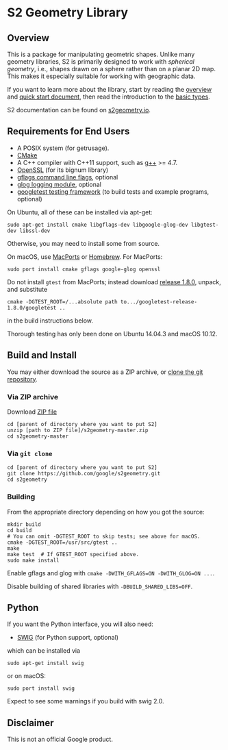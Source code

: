 # S2 Geometry Library

## Overview

This is a package for manipulating geometric shapes. Unlike many geometry
libraries, S2 is primarily designed to work with _spherical geometry_, i.e.,
shapes drawn on a sphere rather than on a planar 2D map. This makes it
especially suitable for working with geographic data.

If you want to learn more about the library, start by reading the
[overview](http://s2geometry.io/about/overview) and [quick start
document](http://s2geometry.io/devguide/cpp/quickstart), then read the
introduction to the [basic types](http://s2geometry.io/devguide/basic_types).

S2 documentation can be found on [s2geometry.io](http://s2geometry.io).

## Requirements for End Users

* A POSIX system (for getrusage).
* [CMake](http://www.cmake.org/)
* A C++ compiler with C++11 support, such as [g++](https://gcc.gnu.org/)
  \>= 4.7.
* [OpenSSL](https://github.com/openssl/openssl) (for its bignum library)
* [gflags command line flags](https://github.com/gflags/gflags), optional
* [glog logging module](https://github.com/google/glog), optional
* [googletest testing framework](https://github.com/google/googletest)
  (to build tests and example programs, optional)

On Ubuntu, all of these can be installed via apt-get:

```
sudo apt-get install cmake libgflags-dev libgoogle-glog-dev libgtest-dev libssl-dev
```

Otherwise, you may need to install some from source.

On macOS, use [MacPorts](http://www.macports.org/) or
[Homebrew](http://brew.sh/).  For MacPorts:

```
sudo port install cmake gflags google-glog openssl
```

Do not install `gtest` from MacPorts; instead download [release
1.8.0](https://github.com/google/googletest/releases/tag/release-1.8.0), unpack,
and substitute

```
cmake -DGTEST_ROOT=/...absolute path to.../googletest-release-1.8.0/googletest ..
```

in the build instructions below.

Thorough testing has only been done on Ubuntu 14.04.3 and macOS 10.12.

## Build and Install

You may either download the source as a ZIP archive, or [clone the git
repository](https://help.github.com/articles/cloning-a-repository/).

### Via ZIP archive

Download [ZIP file](https://github.com/google/s2geometry/archive/master.zip)

```
cd [parent of directory where you want to put S2]
unzip [path to ZIP file]/s2geometry-master.zip
cd s2geometry-master
```

### Via `git clone`

```
cd [parent of directory where you want to put S2]
git clone https://github.com/google/s2geometry.git
cd s2geometry
```

### Building

From the appropriate directory depending on how you got the source:

```
mkdir build
cd build
# You can omit -DGTEST_ROOT to skip tests; see above for macOS.
cmake -DGTEST_ROOT=/usr/src/gtest ..
make
make test  # If GTEST_ROOT specified above.
sudo make install
```

Enable gflags and glog with `cmake -DWITH_GFLAGS=ON -DWITH_GLOG=ON ...`.

Disable building of shared libraries with `-DBUILD_SHARED_LIBS=OFF`.

## Python

If you want the Python interface, you will also need:

* [SWIG](https://github.com/swig/swig) (for Python support, optional)

which can be installed via

```
sudo apt-get install swig
```

or on macOS:

```
sudo port install swig
```
Expect to see some warnings if you build with swig 2.0.

## Disclaimer

This is not an official Google product.
